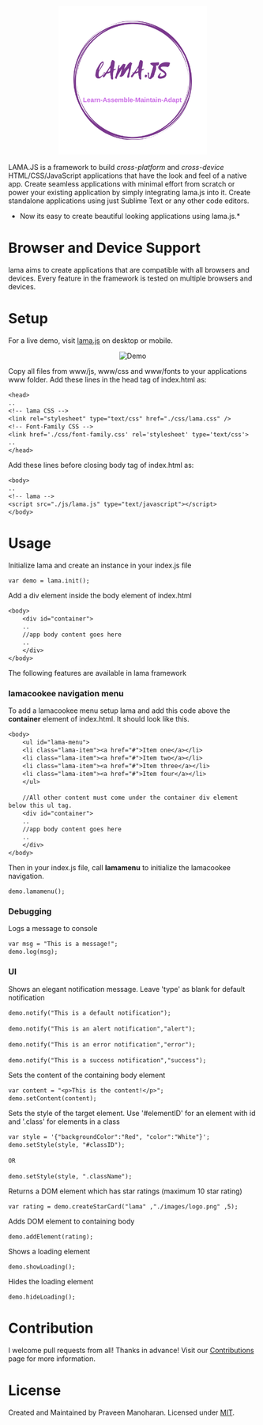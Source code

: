 <p align="center">
<img src="/images/icon.png" alt="lama.js logo" width="300" height="300"/>
</p>

LAMA.JS is a framework to build *cross-platform* and *cross-device* HTML/CSS/JavaScript applications that have the look and feel of a native app. Create seamless applications with minimal effort from scratch or power your existing application by simply integrating lama.js into it. Create standalone applications using just Sublime Text or any other code editors.

* Now its easy to create beautiful looking applications using lama.js.*

# Browser and Device Support

lama aims to create applications that are compatible with all browsers and devices. Every feature in the framework is tested on multiple browsers and devices.

# Setup

For a live demo, visit [lama.js](https://praveen-manohar.github.io/lamajs/) on desktop or mobile.
<p align="center">
<img src="./images/demo.gif" alt="Demo"/>
</p>

Copy all files from www/js, www/css and www/fonts to your applications www folder.
Add these lines in the head tag of index.html as:

    <head>
    ..
    <!-- lama CSS -->
    <link rel="stylesheet" type="text/css" href="./css/lama.css" />
    <!-- Font-Family CSS -->
    <link href='./css/font-family.css' rel='stylesheet' type='text/css'>
    ..
    </head>

Add these lines before closing body tag of index.html as:

    <body>
    ..
    <!-- lama -->
    <script src="./js/lama.js" type="text/javascript"></script>
    </body>

# Usage

Initialize lama and create an instance in your index.js file

    var demo = lama.init();

Add a div element inside the body element of index.html

    <body>
        <div id="container">
        ..
        //app body content goes here
        ..
        </div>
    </body>

The following features are available in lama framework

### lamacookee navigation menu

To add a lamacookee menu setup lama and add this code above the **container** element of index.html. It should look like this.

    <body>
        <ul id="lama-menu">
        <li class="lama-item"><a href="#">Item one</a></li>
        <li class="lama-item"><a href="#">Item two</a></li>
        <li class="lama-item"><a href="#">Item three</a></li>
        <li class="lama-item"><a href="#">Item four</a></li>
        </ul>
    
        //All other content must come under the container div element below this ul tag.
        <div id="container">
        ..
        //app body content goes here
        ..
        </div>
    </body>

Then in your index.js file, call **lamamenu** to initialize the lamacookee navigation.
    
    demo.lamamenu();

### Debugging

Logs a message to console

    var msg = "This is a message!";
    demo.log(msg);

### UI

Shows an elegant notification message. Leave 'type' as blank for default notification

    demo.notify("This is a default notification");

    demo.notify("This is an alert notification","alert");

    demo.notify("This is an error notification","error");

    demo.notify("This is a success notification","success");

Sets the content of the containing body element

    var content = "<p>This is the content!</p>";
    demo.setContent(content);

Sets the style of the target element. Use '#elementID' for an element with id and '.class' for elements in a class

    var style = '{"backgroundColor":"Red", "color":"White"}';
    demo.setStyle(style, "#classID");

    OR

    demo.setStyle(style, ".className");

Returns a DOM element which has star ratings (maximum 10 star rating)

    var rating = demo.createStarCard("lama" ,"./images/logo.png" ,5);

Adds DOM element to containing body

    demo.addElement(rating);

Shows a loading element

    demo.showLoading();

Hides the loading element

    demo.hideLoading();

# Contribution

I welcome pull requests from all! Thanks in advance! Visit our [Contributions](CONTRIBUTING.md) page for more information.


# License

Created and Maintained by Praveen Manoharan. Licensed under [MIT](LICENSE).
